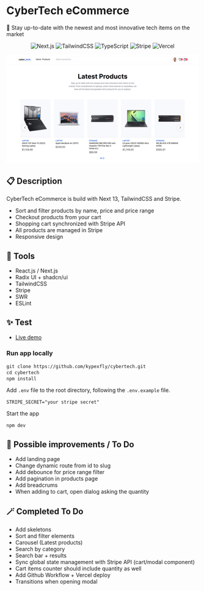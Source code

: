 # CyberTech eCommerce
💫 Stay up-to-date with the newest and most innovative tech items on the market

<center>

![Next.js](https://img.shields.io/badge/next.js-404D59.svg?style=for-the-badge&logo=next.js&logoColor=white)
![TailwindCSS](https://img.shields.io/badge/tailwindcss-404D59.svg?style=for-the-badge&logo=tailwind-css&logoColor=white)
![TypeScript](https://img.shields.io/badge/typescript-404D59.svg?style=for-the-badge&logo=typescript&logoColor=white)
![Stripe](https://img.shields.io/badge/stripe-404D59?style=for-the-badge&logo=netlify&logoColor=white)
![Vercel](https://img.shields.io/badge/vercel-404D59?style=for-the-badge&logo=vercel&logoColor=white)

</center>

![Screenshot](./public/app_screenshot.jpg)

## 📋 Description 

CyberTech eCommerce is build with Next 13, TailwindCSS and Stripe.

* Sort and filter products by name, price and price range
* Checkout products from your cart
* Shopping cart synchronized with Stripe API
* All products are managed in Stripe
* Responsive design

## 🔩 Tools
* React.js / Next.js
* Radix UI + shadcn/ui
* TailwindCSS
* Stripe
* SWR
* ESLint

## ✨ Test

* [Live demo](https://cybertech-blond.vercel.app)

### Run app locally
```
git clone https://github.com/kypexfly/cybertech.git
cd cybertech
npm install
```
Add `.env` file to the root directory, following the `.env.example` file.
```
STRIPE_SECRET="your stripe secret"
```
Start the app
```
npm dev
```

## 🧪 Possible improvements / To Do
* Add landing page
* Change dynamic route from id to slug
* Add debounce for price range filter
* Add pagination in products page
* Add breadcrums
* When adding to cart, open dialog asking the quantity
    
##  🪄 Completed To Do
* Add skeletons
* Sort and filter elements
* Carousel (Latest products)
* Search by category
* Search bar + results
* Sync global state management with Stripe API (cart/modal component)
* Cart items counter should include quantity as well
* Add Github Workflow + Vercel deploy
* Transitions when opening  modal